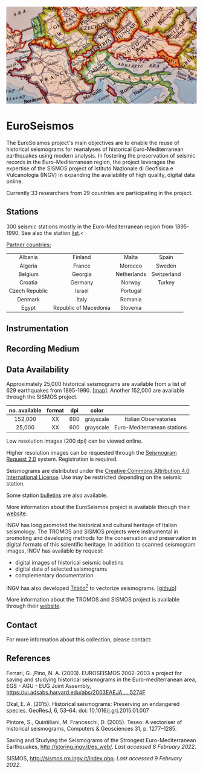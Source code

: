 <!---
layout              : page
show_meta           : false
title               : "EuroSeismos"
subheadline         : "Europe"
teaser              : "More information about this project"
header:
   image_fullwidth  : "euroseismos.jpg"
permalink           : "/organizations/euroseismos"
breadcrumb          : true
--->

![some dummy txt](../../images/euroseismos.jpg)

# EuroSeismos

The EuroSeismos project's main objectives are to enable the reuse of historical seismograms for reanalyses of historical Euro-Mediterranean earthquakes using modern analysis. In fostering the preservation of seismic records in the Euro-Mediterranean region, the project leverages the expertise of the SISMOS project of Istituto Nazionale di Geofisica e Vulcanologia (INGV) in expanding the availability of high quality, digital data online.

Currently 33 researchers from 29 countries are participating in the project.

## Stations
300 seismic stations mostly in the Euro-Mediterranean region from 1895-1990. See also the station [list](http://storing.ingv.it/es_web/).<<!--Broken link-->

[Partner countries:](http://storing.ingv.it/es_web/)


| |  |  |  |
| :---: | :---: | :---: | :---: |
| Albania  | Finland | Malta | Spain  |
| Algeria | France | Morocco | Sweden  |
| Belgium | Georgia | Netherlands | Switzerland  |
| Croatia | Germany | Norway | Turkey  |  
| Czech Republic | Israel | Portugal |  |
| Denmark | Italy | Romania |  |
| Egypt | Republic of Macedonia | Slovenia |  |


## Instrumentation

## Recording Medium


## Data Availability

Approximately 25,000 historical seismograms are available from a list of 629 earthquakes from 1895-1990. [[map](http://storing.ingv.it/es_web/Data/Es_map.html)]. Another 152,000 are available through the SISMOS project.

**no. available** | **format** | **dpi** | **color**|  |
 :---: | :---: | :---: | :---: | :---: 
 152,000 | XX | 600  | grayscale | Italian Observatories 
   25,000| XX | 600 | grayscale | Euro-Mediterranean stations

Low resolution images (200 dpi) can be viewed online.

Higher resolution images can be requested through the [Seismogram Request 2.0](http://seismogramrequest.rm.ingv.it/) system. Registration is required.

Seismograms are distributed under the [Creative Commons Attribution 4.0 International License](http://creativecommons.org/licenses/by/4.0/). Use may be restricted depending on the seismic station.

Some station [bulletins](http://storing.ingv.it/es_web/) are also available.

More information about the EuroSeismos project is available through their [website](http://storing.ingv.it/es_web/).

INGV has long promoted the historical and cultural heritage of Italian seismology. The TROMOS and SISMOS projects were instrumental in promoting and developing methods for the conservation and preservation in digital formats of this scientific heritage. In addition to scanned seismogram images, INGV has available by request:
 * digital images of historical seismic bulletins
 * digital data of selected seismograms
 * complementary documentation

INGV has also developed [Teseo<sup>2</sup>](http://teseo.rm.ingv.it/) to vectorize seismograms. [[github](https://github.com/INGV/teseo2)]

More information about the TROMOS and SISMOS project is available through their [website](http://sismos.rm.ingv.it/index.php).

## Contact
For more information about this collection, please contact:

## References
Ferrari, G. ,Pino, N. A. (2003). EUROSEISMOS 2002-2003 a project for saving and studying historical seismograms in the Euro-mediterranean area, EGS - AGU - EUG Joint Assembly, https://ui.adsabs.harvard.edu/abs/2003EAEJA.....5274F

Okal, E. A. (2015). Historical seismograms: Preserving an endangered species. GeoResJ, 6, 53–64. doi: 10.1016/j.grj.2015.01.007

Pintore, S., Quintiliani, M. Franceschi, D. (2005). Teseo: A vectoriser of historical seismograms, Computers & Geosciences 31, p. 1277–1285.

Saving and Studying the Seismograms of the Strongest Euro-Mediterranean Earthquakes, http://storing.ingv.it/es_web/. *Last accessed 8 February 2022*.

SISMOS, http://sismos.rm.ingv.it/index.php. *Last accessed 9 February 2022*.
